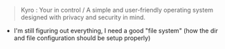 > Kyro : Your in control / A simple and user-friendly operating system designed with privacy and security in mind.

* I'm still figuring out everything, I need a good "file system" (how the dir and file configuration should be setup properly)
